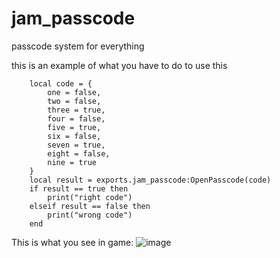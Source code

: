 # jam_passcode
 passcode system for everything
 
 this is an example of what you have to do to use this
 
```
    local code = {
        one = false,
        two = false,
        three = true,
        four = false,
        five = true,
        six = false,
        seven = true,
        eight = false,
        nine = true
    }
    local result = exports.jam_passcode:OpenPasscode(code)
    if result == true then
        print("right code")
    elseif result == false then
        print("wrong code")
    end
```

This is what you see in game:
![image](https://user-images.githubusercontent.com/86268488/133113153-60294b6a-8956-4e6e-9da8-7042ed93c2cf.png)

